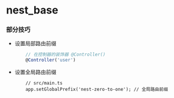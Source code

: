 # nest_base

### 部分技巧

+ 设置局部路由前缀

    ```javascript
        // 在控制器的装饰器 @Controller() 
        @Controller('user')
    ``` 

+ 设置全局路由前缀

    ```node
        // src/main.ts
        app.setGlobalPrefix('nest-zero-to-one'); // 全局路由前缀
    ```